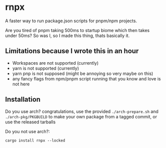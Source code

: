 # rnpx
A faster way to run package.json scripts for pnpm/npm projects.

Are you tired of pnpm taking 500ms to startup biome which then takes under 50ms? So was I, so I made this thing, thats basically it.

## Limitations because I wrote this in an hour
- Workspaces are not supported (currently)
- yarn is not supported (currently)
- yarn pnp is not supposed (might be annoying so very maybe on this)
- any fancy flags from npm/pnpm script running that you know and love is not here


## Installation
Do you use arch? congratulations, use the provided `./arch-prepare.sh` and `./arch-pkg/PKGBUILD` to make your own package from a tagged commit, or use the released tarballs

Do you not use arch?:
```
cargo install rnpx --locked
```
